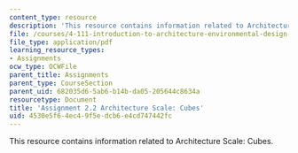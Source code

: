 ```yaml
---
content_type: resource
description: 'This resource contains information related to Architecture Scale: Cubes.'
file: /courses/4-111-introduction-to-architecture-environmental-design-spring-2014/4530e5f64ec49f5edcb6e4cd747442fc_MIT4_111S14_Assignment_2.2.pdf
file_type: application/pdf
learning_resource_types:
- Assignments
ocw_type: OCWFile
parent_title: Assignments
parent_type: CourseSection
parent_uid: 682035d6-5ab6-b14b-da05-205644c8634a
resourcetype: Document
title: 'Assignment 2.2 Architecture Scale: Cubes'
uid: 4530e5f6-4ec4-9f5e-dcb6-e4cd747442fc
---
```

This resource contains information related to Architecture Scale: Cubes.

